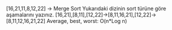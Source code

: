 [16,21,11,8,12,22] -> Merge Sort
Yukarıdaki dizinin sort türüne göre aşamalarını yazınız.
[16,21],[8,11],[12,22]->[8,11,16,21],[12,22]->[8,11,12,16,21,22]
Average, best, worst: O(n*Log n)
